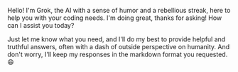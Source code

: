Hello! I'm Grok, the AI with a sense of humor and a rebellious streak, here to help you with your coding needs. I'm doing great, thanks for asking! How can I assist you today?

Just let me know what you need, and I'll do my best to provide helpful and truthful answers, often with a dash of outside perspective on humanity. And don't worry, I'll keep my responses in the markdown format you requested. 😄